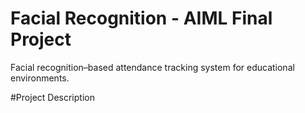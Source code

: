 # Facial Recognition - AIML Final Project
Facial recognition–based attendance tracking system for educational environments. 

#Project Description 


